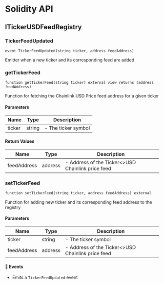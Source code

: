 # Solidity API

## ITickerUSDFeedRegistry

### TickerFeedUpdated

```solidity
event TickerFeedUpdated(string ticker, address feedAddress)
```

Emitter when a new ticker and its corresponding feed are added

### getTickerFeed

```solidity
function getTickerFeed(string ticker) external view returns (address feedAddress)
```

Function for fetching the Chainlink USD Price feed address for a given ticker

#### Parameters

| Name | Type | Description |
| ---- | ---- | ----------- |
| ticker | string | - The ticker symbol |

#### Return Values

| Name | Type | Description |
| ---- | ---- | ----------- |
| feedAddress | address | - Address of the Ticker<>USD Chainlink price feed |

### setTickerFeed

```solidity
function setTickerFeed(string ticker, address feedAddress) external
```

Function for adding new ticker and its corresponding feed address to the registry

#### Parameters

| Name | Type | Description |
| ---- | ---- | ----------- |
| ticker | string | - The ticker symbol |
| feedAddress | address | - Address of the Ticker<>USD Chainlink price feed |

#### 📅 Events
* Emits a `TickerFeedUpdated` event

